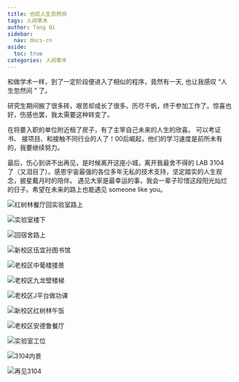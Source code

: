 ```yaml
---
title: 也叹人生忽然间
tags: 人间草木
author: Tang Qi
sidebar:
  nav: docs-cn
aside:
  toc: true
categories: 人间草木
---
```


和做学术一样，到了一定阶段便进入了相似的程序，竟然有一天, 也让我感叹 “人生忽然间 ” 了。

<!--more-->

研究生期间搬了很多砖，艰苦却成长了很多。历尽千帆，终于参加工作了。惊喜也好，伤感也罢，我太需要这种转变了。

在将要入职的单位附近租了房子，有了主宰自己未来的人生的欣喜。 可以考证书、 接项目、和接触不同行业的人了！00后崛起，他们的学习速度是前所未有的，我要继续努力。

最后，伤心到讲不出再见，是时候离开这座小城，离开我最舍不得的 LAB 3104 了（又泪目了）。感恩宇宙最强的各位多年无私的技术支持，坚定踏实的人生观念，披星戴月时的陪伴。 遇见大家是最幸运的事，我会一辈子珍惜这段阳光灿烂的日子。希望在未来的路上也能遇见 someone like you。



![红树林餐厅回实验室路上](https://github.com/iqgnat/iqgnat.github.io/raw/master/assets/images/2019_06_14_lift_is_short/IMG_7431.jpg)

![实验室楼下](https://github.com/iqgnat/iqgnat.github.io/raw/master/assets/images/2019_06_14_lift_is_short/IMG_20190517_191604-scaled.jpg)

![回宿舍路上](https://github.com/iqgnat/iqgnat.github.io/raw/master/assets/images/2019_06_14_lift_is_short/IMG_20190628_194540-scaled.jpg)

![新校区伍宜孙图书馆](https://github.com/iqgnat/iqgnat.github.io/raw/master/assets/images/2019_06_14_lift_is_short/IMG_4845-scaled.jpg)

![老校区中葡楼搂景](https://github.com/iqgnat/iqgnat.github.io/raw/master/assets/images/2019_06_14_lift_is_short/IMG_2749.jpg)

![老校区九龙壁楼梯](https://github.com/iqgnat/iqgnat.github.io/raw/master/assets/images/2019_06_14_lift_is_short/IMG_2756-scaled.jpg)

![老校区J平台做功课](https://github.com/iqgnat/iqgnat.github.io/raw/master/assets/images/2019_06_14_lift_is_short/T_platform.jpg)

![新校区红树林午饭](https://github.com/iqgnat/iqgnat.github.io/raw/master/assets/images/2019_06_14_lift_is_short/IMG_20190423_122900-scaled.jpg)

![老校区安德鲁餐厅](https://github.com/iqgnat/iqgnat.github.io/raw/master/assets/images/2019_06_14_lift_is_short/IMG_3585-scaled.jpg)

![实验室工位](https://github.com/iqgnat/iqgnat.github.io/raw/master/assets/images/2019_06_14_lift_is_short/IMG_20190120_200903.jpg)

![3104内景](https://github.com/iqgnat/iqgnat.github.io/raw/master/assets/images/2019_06_14_lift_is_short/IMG_20190721_151054-scaled.jpg)

![再见3104](https://github.com/iqgnat/iqgnat.github.io/raw/master/assets/images/2019_06_14_lift_is_short/IMG_20190623_091613-scaled.jpg)



































